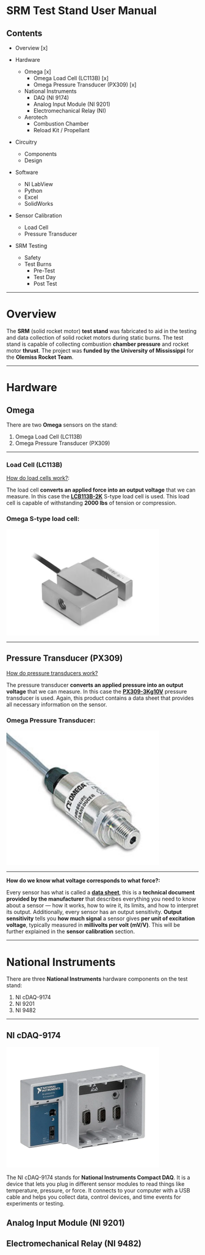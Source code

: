 
# SRM Test Stand User Manual 


## Contents

- Overview [x] 


- Hardware 
	- Omega [x]
		- Omega Load Cell (LC113B) [x]
		- Omega Pressure Transducer (PX309) [x]
	- National Instruments
		- DAQ (NI 9174)
		- Analog Input Module (NI 9201)
		- Electromechanical Relay (NI)
	- Aerotech
		- Combustion Chamber
		- Reload Kit / Propellant


- Circuitry
	- Components
	- Design


- Software
	- NI LabView
	- Python
	- Excel
	- SolidWorks


- Sensor Calibration
	- Load Cell
	- Pressure Transducer


- SRM Testing
	- Safety
	- Test Burns
		- Pre-Test 
		- Test Day 
		- Post Test 

---
# Overview

The **SRM** (solid rocket motor) **test stand** was fabricated to aid in the testing and data collection of solid rocket motors during static burns. The test stand is capable of collecting combustion **chamber pressure** and rocket motor **thrust**. The project was **funded by the University of Mississippi** for the **Olemiss Rocket Team**. 

---
# Hardware

## Omega

There are two **Omega** sensors on the stand:

1. Omega Load Cell (LC113B)
2. Omega Pressure Transducer (PX309)

---
### Load Cell (LC113B)

[How do load cells work?](https://www.futek.com/how-a-load-cell-works?srsltid=AfmBOoodpjuVTFlQnRJYCVh5oO8KQaShKoqdbEF299_-5rnqHvmavmP9):

The load cell **converts an applied force into an output voltage** that we can measure. In this case the **[LCB113B-2K](https://www.dwyeromega.com/en-us/high-accuracy-stainless-steel-s-beam-load-cells/LC103B/p/LC113B-2K)** S-type load cell is used. This load cell is capable of withstanding **2000 lbs** of tension or compression. 

### Omega S-type load cell:

<img src="https://github.com/casenblurg/OlemissRocketTeam/blob/main/UserManual/Figures/LoadCell.png?raw=true" width="400">


---
## Pressure Transducer (PX309)
[How do pressure transducers work?](https://www.youtube.com/watch?v=UZLiLRlJzbU)

The pressure transducer **converts an applied pressure into an output voltage** that we can measure. In this case the **[PX309-3Kg10V](https://assets.omega.com/pdf/test-and-measurement-equipment/pressure/pressure-transducers/PX309.pdf)** pressure transducer is used. Again, this product contains a data sheet that provides all necessary information on the sensor.

### Omega Pressure Transducer:

<img src="https://github.com/casenblurg/OlemissRocketTeam/blob/main/UserManual/Figures/PressureTransducer.png?raw=true" width="400">


---

**How do we know what voltage corresponds to what force?:**


Every sensor has what is called a **[data sheet](https://assets.dwyeromega.com/spec/LC103B_spec.pdf)**, this is a **technical document provided by the manufacturer** that describes everything you need to know about a sensor — how it works, how to wire it, its limits, and how to interpret its output. Additionally, every sensor has an output sensitivity. **Output sensitivity** tells you **how much signal** a sensor gives **per unit of excitation voltage**, typically measured in **millivolts per volt (mV/V)**. This will be further explained in the **sensor calibration** section.

---

# National Instruments

There are three **National Instruments** hardware components on the test stand:
1. NI cDAQ-9174
2. NI 9201 
3. NI 9482

---

## NI cDAQ-9174

<img src="https://github.com/casenblurg/OlemissRocketTeam/blob/main/UserManual/Figures/cDaq.png?raw=true" width="400">

The NI cDAQ-9174 stands for **National Instruments Compact DAQ**. It is a device that lets you plug in different sensor modules to read things like temperature, pressure, or force. It connects to your computer with a USB cable and helps you collect data, control devices, and time events for experiments or testing.

## Analog Input Module (NI 9201)
## Electromechanical Relay (NI 9482)

